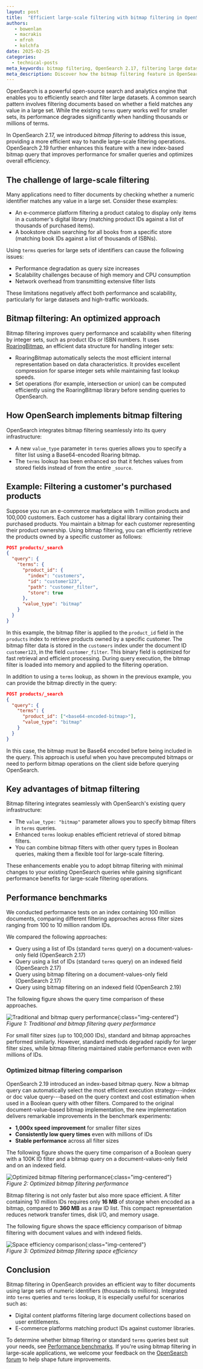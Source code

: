 ```yaml
---
layout: post
title:  "Efficient large-scale filtering with bitmap filtering in OpenSearch"
authors:
   - bowenlan
   - macrakis
   - mfroh
   - kolchfa
date: 2025-02-25
categories:
  - technical-posts
meta_keywords: bitmap filtering, OpenSearch 2.17, filtering large datasets, RoaringBitmap, OpenSearch queries, e-commerce search. search performance
meta_description: Discover how the bitmap filtering feature in OpenSearch optimizes large-scale filtering operations, and improves query performance and efficiency for datasets with thousands to millions of terms
---
```


OpenSearch is a powerful open-source search and analytics engine that enables you to efficiently search and filter large datasets. A common search pattern involves filtering documents based on whether a field matches any value in a large set. While the existing `terms` query works well for smaller sets, its performance degrades significantly when handling thousands or millions of terms.

In OpenSearch 2.17, we introduced _bitmap filtering_ to address this issue, providing a more efficient way to handle large-scale filtering operations. OpenSearch 2.19 further enhances this feature with a new index-based bitmap query that improves performance for smaller queries and optimizes overall efficiency.

## The challenge of large-scale filtering

Many applications need to filter documents by checking whether a numeric identifier matches any value in a large set. Consider these examples:

- An e-commerce platform filtering a product catalog to display only items in a customer's digital library (matching product IDs against a list of thousands of purchased items).
- A bookstore chain searching for all books from a specific store (matching book IDs against a list of thousands of ISBNs).

Using `terms` queries for large sets of identifiers can cause the following issues:

- Performance degradation as query size increases
- Scalability challenges because of high memory and CPU consumption
- Network overhead from transmitting extensive filter lists

These limitations negatively affect both performance and scalability, particularly for large datasets and high-traffic workloads.

## Bitmap filtering: An optimized approach

Bitmap filtering improves query performance and scalability when filtering by integer sets, such as product IDs or ISBN numbers. It uses [RoaringBitmap](https://github.com/RoaringBitmap/RoaringBitmap), an efficient data structure for handling integer sets:

- RoaringBitmap automatically selects the most efficient internal representation based on data characteristics. It provides excellent compression for sparse integer sets while maintaining fast lookup speeds.
- Set operations (for example, intersection or union) can be computed efficiently using the RoaringBitmap library before sending queries to OpenSearch.

## How OpenSearch implements bitmap filtering

OpenSearch integrates bitmap filtering seamlessly into its query infrastructure:

- A new `value_type` parameter in `terms` queries allows you to specify a filter list using a Base64-encoded Roaring bitmap.
- The `terms` lookup has been enhanced so that it fetches values from stored fields instead of from the entire `_source`.

## Example: Filtering a customer's purchased products

Suppose you run an e-commerce marketplace with 1 million products and 100,000 customers. Each customer has a digital library containing their purchased products. You maintain a bitmap for each customer representing their product ownership. Using bitmap filtering, you can efficiently retrieve the products owned by a specific customer as follows:

```json
POST products/_search
{
  "query": {
    "terms": {
      "product_id": {
        "index": "customers",
        "id": "customer123",
        "path": "customer_filter",
        "store": true
      },
      "value_type": "bitmap"
    }
  }
}
```

In this example, the bitmap filter is applied to the `product_id` field in the `products` index to retrieve products owned by a specific customer. The bitmap filter data is stored in the `customers` index under the document ID `customer123`, in the field `customer_filter`. This binary field is optimized for fast retrieval and efficient processing. During query execution, the bitmap filter is loaded into memory and applied to the filtering operation.

In addition to using a `terms` lookup, as shown in the previous example, you can provide the bitmap directly in the query:

```json
POST products/_search
{
  "query": {
    "terms": {
      "product_id": ["<base64-encoded-bitmap>"],
      "value_type": "bitmap"
    }
  }
}
```

In this case, the bitmap must be Base64 encoded before being included in the query. This approach is useful when you have precomputed bitmaps or need to perform bitmap operations on the client side before querying OpenSearch.

## Key advantages of bitmap filtering

Bitmap filtering integrates seamlessly with OpenSearch's existing query infrastructure:

- The `value_type: "bitmap"` parameter allows you to specify bitmap filters in `terms` queries.
- Enhanced `terms` lookup enables efficient retrieval of stored bitmap filters.
- You can combine bitmap filters with other query types in Boolean queries, making them a flexible tool for large-scale filtering.

These enhancements enable you to adopt bitmap filtering with minimal changes to your existing OpenSearch queries while gaining significant performance benefits for large-scale filtering operations.

## Performance benchmarks

We conducted performance tests on an index containing 100 million documents, comparing different filtering approaches across filter sizes ranging from 100 to 10 million random IDs.

We compared the following approaches:

- Query using a list of IDs (standard `terms` query) on a document-values-only field (OpenSearch 2.17)
- Query using a list of IDs (standard `terms` query) on an indexed field (OpenSearch 2.17)
- Query using bitmap filtering on a document-values-only field (OpenSearch 2.17)
- Query using bitmap filtering on an indexed field (OpenSearch 2.19)

The following figure shows the query time comparison of these approaches.

![Traditional and bitmap query performance](/assets/media/blog-images/2025-02-04-introduce-bitmap-filtering-feature/query_time_comparison.png){:class="img-centered"}  
*Figure 1: Traditional and bitmap filtering query performance*

For small filter sizes (up to 100,000 IDs), standard and bitmap approaches performed similarly. However, standard methods degraded rapidly for larger filter sizes, while bitmap filtering maintained stable performance even with millions of IDs.

### Optimized bitmap filtering comparison

OpenSearch 2.19 introduced an index-based bitmap query. Now a bitmap query can automatically select the most efficient execution strategy---index or doc value query---based on the query context and cost estimation when used in a Boolean query with other filters. Compared to the original document-value-based bitmap implementation, the new implementation delivers remarkable improvements in the benchmark experiments:

- **1,000x speed improvement** for smaller filter sizes
- **Consistently low query times** even with millions of IDs
- **Stable performance** across all filter sizes

The following figure shows the query time comparison of a Boolean query with a 100K ID filter and a bitmap query on a document-values-only field and on an indexed field.

![Optimized bitmap filtering performance](/assets/media/blog-images/2025-02-04-introduce-bitmap-filtering-feature/query_time_comparison_bitmap_index_docvalues.png){:class="img-centered"}  
*Figure 2: Optimized bitmap filtering performance*

Bitmap filtering is not only faster but also more space efficient. A filter containing 10 million IDs requires only **16 MB** of storage when encoded as a bitmap, compared to **360 MB** as a raw ID list. This compact representation reduces network transfer times, disk I/O, and memory usage.

The following figure shows the space efficiency comparison of bitmap filtering with document values and with indexed fields.

![Space efficiency comparison](/assets/media/blog-images/2025-02-04-introduce-bitmap-filtering-feature/data_size_comparison.png){:class="img-centered"}  
*Figure 3: Optimized bitmap filtering space efficiency*


## Conclusion

Bitmap filtering in OpenSearch provides an efficient way to filter documents using large sets of numeric identifiers (thousands to millions). Integrated into `terms` queries and `terms` lookup, it is especially useful for scenarios such as:

- Digital content platforms filtering large document collections based on user entitlements.
- E-commerce platforms matching product IDs against customer libraries.

To determine whether bitmap filtering or standard `terms` queries best suit your needs, see [Performance benchmarks](#performance-benchmarks). If you're using bitmap filtering in large-scale applications, we welcome your feedback on the [OpenSearch forum](https://forum.opensearch.org/) to help shape future improvements.